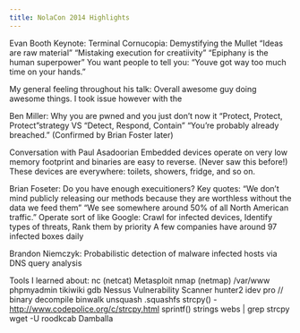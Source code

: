 ```yaml
---
title: NolaCon 2014 Highlights
---
```


Evan Booth Keynote: Terminal Cornucopia: Demystifying the Mullet
“Ideas are raw material”
“Mistaking execution for creatiivity”
“Epiphany is the human superpower”
You want people to tell you: “Youve got way too much time on your hands.”

My general feeling throughout his talk:
Overall awesome guy doing awesome things.
I took issue however with the


Ben Miller: Why you are pwned and you just don’t now it
“Protect, Protect, Protect”strategy VS “Detect, Respond, Contain”
“You’re probably already breached.” (Confirmed by Brian Foster later)


Conversation with Paul Asadoorian
Embedded devices operate on very low memory footprint and binaries are easy to reverse. (Never saw this before!)
These devices are everywhere: toilets, showers, fridge, and so on.

Brian Foseter: Do you have enough execuitioners?
Key quotes:
“We don’t mind publicly releasing our methods because they are worthless without the data we feed them”
“We see somewhere around 50% of all North American traffic.”
Operate sort of like Google: Crawl for infected devices, Identify types of threats, Rank them by priority
A few companies have around 97 infected boxes daily

Brandon Niemczyk: Probabilistic detection of malware infected hosts via DNS query analysis


Tools I learned about:
nc (netcat)
Metasploit
nmap (netmap)
/var/www
phpmyadmin
tikiwiki
gdb
Nessus Vulnerability Scanner
hunter2
idev pro // binary decompile
binwalk
unsquash <file>.squashfs
strcpy() - http://www.codepolice.org/c/strcpy.html
sprintf()
strings webs | grep strcpy
wget -U roodkcab <url>
Damballa
